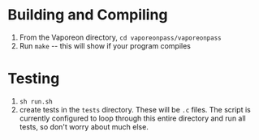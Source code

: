 # Building and Compiling  
1. From the Vaporeon directory, ```cd vaporeonpass/vaporeonpass```
2. Run ```make``` -- this will show if your program compiles  


# Testing  
1. ```sh run.sh```
2. create tests in the ```tests``` directory. These will be ```.c``` files. The script is currently configured to loop through this entire directory and run all tests, so don't worry about much else.  



